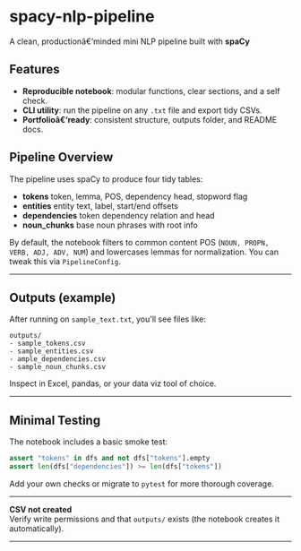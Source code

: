 # spacy-nlp-pipeline

A clean, productionâ€‘minded mini NLP pipeline built with **spaCy**

##  Features
- **Reproducible notebook**: modular functions, clear sections, and a self check.
- **CLI utility**: run the pipeline on any `.txt` file and export tidy CSVs.
- **Portfolioâ€‘ready**: consistent structure, outputs folder, and README docs.

## Pipeline Overview
The pipeline uses spaCy to produce four tidy tables:
- **tokens** token, lemma, POS, dependency head, stopword flag
- **entities** entity text, label, start/end offsets
- **dependencies** token dependency relation and head
- **noun_chunks** base noun phrases with root info

By default, the notebook filters to common content POS (`NOUN, PROPN, VERB, ADJ, ADV, NUM`) and lowercases lemmas for normalization. You can tweak this via `PipelineConfig`.

---

## Outputs (example)
After running on `sample_text.txt`, you'll see files like:

```
outputs/
- sample_tokens.csv
- sample_entities.csv
- ample_dependencies.csv
- sample_noun_chunks.csv
```

Inspect in Excel, pandas, or your data viz tool of choice.

---

##  Minimal Testing
The notebook includes a basic smoke test:
```python
assert "tokens" in dfs and not dfs["tokens"].empty
assert len(dfs["dependencies"]) >= len(dfs["tokens"])
```
Add your own checks or migrate to `pytest` for more thorough coverage.

---

**CSV not created**  
Verify write permissions and that `outputs/` exists (the notebook creates it automatically).

---
